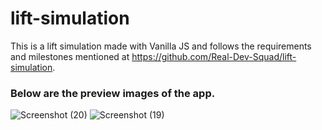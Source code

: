 # lift-simulation
This is a lift simulation made with Vanilla JS and follows the requirements and milestones mentioned at https://github.com/Real-Dev-Squad/lift-simulation.
### Below are the preview images of the app.
![Screenshot (20)](https://github.com/Amruta0103/lift-simulation/assets/71976347/897123a5-dfd6-4de5-a579-a7ef93dea0b6)
![Screenshot (19)](https://github.com/Amruta0103/lift-simulation/assets/71976347/8e01bd3b-c4b8-49c9-88ce-068089b5d2fc)
